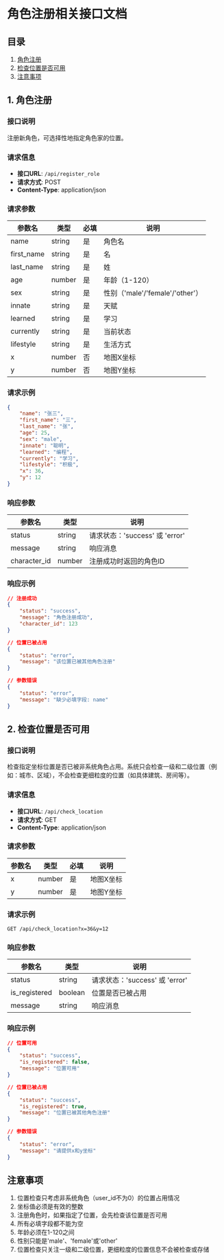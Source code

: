 # 角色注册相关接口文档

## 目录
1. [角色注册](#1-角色注册)
2. [检查位置是否可用](#2-检查位置是否可用)
3. [注意事项](#注意事项)

## 1. 角色注册

### 接口说明
注册新角色，可选择性地指定角色家的位置。

### 请求信息
- **接口URL**: `/api/register_role`
- **请求方式**: POST
- **Content-Type**: application/json

### 请求参数
| 参数名 | 类型 | 必填 | 说明 |
|--------|------|------|------|
| name | string | 是 | 角色名 |
| first_name | string | 是 | 名 |
| last_name | string | 是 | 姓 |
| age | number | 是 | 年龄（1-120） |
| sex | string | 是 | 性别（'male'/'female'/'other'） |
| innate | string | 是 | 天赋 |
| learned | string | 是 | 学习 |
| currently | string | 是 | 当前状态 |
| lifestyle | string | 是 | 生活方式 |
| x | number | 否 | 地图X坐标 |
| y | number | 否 | 地图Y坐标 |

### 请求示例
```json
{
    "name": "张三",
    "first_name": "三",
    "last_name": "张",
    "age": 25,
    "sex": "male",
    "innate": "聪明",
    "learned": "编程",
    "currently": "学习",
    "lifestyle": "积极",
    "x": 36,
    "y": 12
}
```

### 响应参数
| 参数名 | 类型 | 说明 |
|--------|------|------|
| status | string | 请求状态：'success' 或 'error' |
| message | string | 响应消息 |
| character_id | number | 注册成功时返回的角色ID |

### 响应示例
```json
// 注册成功
{
    "status": "success",
    "message": "角色注册成功",
    "character_id": 123
}

// 位置已被占用
{
    "status": "error",
    "message": "该位置已被其他角色注册"
}

// 参数错误
{
    "status": "error",
    "message": "缺少必填字段: name"
}
```

## 2. 检查位置是否可用

### 接口说明
检查指定坐标位置是否已被非系统角色占用。系统只会检查一级和二级位置（例如：城市、区域），不会检查更细粒度的位置（如具体建筑、房间等）。

### 请求信息
- **接口URL**: `/api/check_location`
- **请求方式**: GET
- **Content-Type**: application/json

### 请求参数
| 参数名 | 类型 | 必填 | 说明 |
|--------|------|------|------|
| x | number | 是 | 地图X坐标 |
| y | number | 是 | 地图Y坐标 |

### 请求示例
```
GET /api/check_location?x=36&y=12
```

### 响应参数
| 参数名 | 类型 | 说明 |
|--------|------|------|
| status | string | 请求状态：'success' 或 'error' |
| is_registered | boolean | 位置是否已被占用 |
| message | string | 响应消息 |

### 响应示例
```json
// 位置可用
{
    "status": "success",
    "is_registered": false,
    "message": "位置可用"
}

// 位置已被占用
{
    "status": "success",
    "is_registered": true,
    "message": "位置已被其他角色注册"
}

// 参数错误
{
    "status": "error",
    "message": "请提供x和y坐标"
}
```

## 注意事项

1. 位置检查只考虑非系统角色（user_id不为0）的位置占用情况
2. 坐标值必须是有效的整数
3. 注册角色时，如果指定了位置，会先检查该位置是否可用
4. 所有必填字段都不能为空
5. 年龄必须在1-120之间
6. 性别只能是'male'、'female'或'other'
7. 位置检查只关注一级和二级位置，更细粒度的位置信息不会被检查或存储 